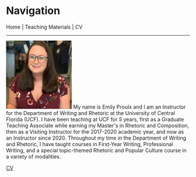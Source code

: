 # Navigation
Home | Teaching Materials | CV

---
![Alt text](IMG_0002.jpeg)
My name is Emily Proulx and I am an Instructor for the Department of Writing and Rhetoric at the University of Central Florida (UCF). I have been teaching at UCF for 5 years, first as a Graduate Teaching Associate while earning my Master's in Rhetoric and Composition, then as a Visiting Instructor for the 2017-2020 academic year, and now as an Instructor since 2020. Throughout my time in the Department of Writing and Rhetoric, I have taught courses in First-Year Writing, Professional Writing, and a special topic-themed Rhetoric and Popular Culture course in a variety of modalities. 


[CV](CV2.md)



